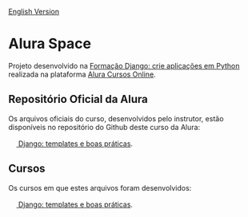 [English Version](README.EN.md)

# Alura Space

Projeto desenvolvido na [Formação Django: crie aplicações em Python](https://cursos.alura.com.br/formacao-django) realizada na plataforma [Alura Cursos Online](https://alura.com.br).

## Repositório Oficial da Alura

Os arquivos oficiais do curso, desenvolvidos pelo instrutor, estão disponíveis no repositório do Github deste curso da Alura:

[<img src="https://www.alura.com.br/assets/api/cursos/django-templates-boas-praticas.svg" width="16px" height="16px"> Django: templates e boas práticas](https://github.com/alura-cursos/alura_space).

## Cursos

Os cursos em que estes arquivos foram desenvolvidos:

[<img src="https://www.alura.com.br/assets/api/cursos/django-templates-boas-praticas.svg" width="16px" height="16px"> Django: templates e boas práticas](https://cursos.alura.com.br/course/django-templates-boas-praticas).